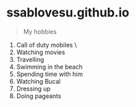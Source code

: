 # ssablovesu.github.io

>My hobbies 

1. Call of duty mobiles \
2. Watching movies 
3. Travelling 
4. Swimming in the beach
5. Spending time with him 
6. Watching Bucal 
7. Dressing up 
8. Doing pageants 
